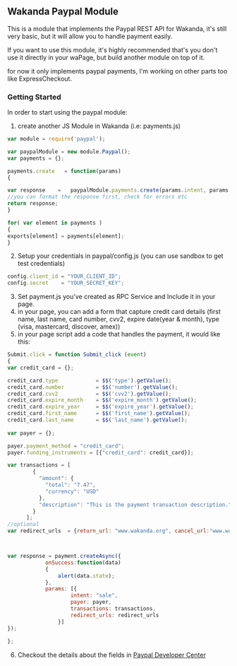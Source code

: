 ## Wakanda Paypal Module ##

This is a module that implements the Paypal REST API for Wakanda, it's still very basic, but it will allow you to handle payment easily.

If you want to use this module, it's highly recommended that's you don't use it directly in your waPage, but build another module on top of it.

for now it only implements paypal payments, I'm working on other parts too like ExpressCheckout.
### Getting Started ###

In order to start using the paypal module:

1. create another JS Module in Wakanda (i.e: payments.js)

```javascript
var module = require('paypal');

var paypalModule = new module.Paypal();
var payments = {};

payments.create   = function(params)
{

var response 	= 	paypalModule.payments.create(params.intent, params.payer, params.transactions, params.redirect_urls);
//you can format the response first, check for errors etc
return response;
}

for( var element in payments )
{
exports[element] = payments[element];
}
```
2. Setup your credentials in paypal/config.js (you can use sandbox to get test credentials)

```javascript
config.client_id = "YOUR_CLIENT_ID";
config.secret    = "YOUR_SECRET_KEY";
```        
3. Set payment.js you've created as RPC Service and Include it in your page.
4. in your page, you can add a form that capture credit card details (first name, last name, card number, cvv2, expire date(year & month), type (visa, mastercard, discover, amex))
5. in your page script add a code that handles the payment, it would like this:

```javascript
Submit.click = function Submit_click (event)
{
var credit_card = {};

credit_card.type			= $$('type').getValue();
credit_card.number			= $$('number').getValue();
credit_card.cvv2			= $$('cvv2').getValue();
credit_card.expire_month	= $$('expire_month').getValue();
credit_card.expire_year		= $$('expire_year').getValue();
credit_card.first_name		= $$('first_name').getValue();
credit_card.last_name		= $$('last_name').getValue();
		
var payer = {};

payer.payment_method = "credit_card";
payer.funding_instruments = [{"credit_card": credit_card}];

var transactions = [
	    {
	      "amount": {
	        "total": "7.47",
	        "currency": "USD"
	      },
	      "description": "This is the payment transaction description."
	    }
	  ];
//optional	  
var redirect_urls  = {return_url: "www.wakanda.org", cancel_url:"www.wakanda.org"}	  



var response = payment.createAsync({
			onSuccess:function(data)
			{
				alert(data.state);
			},
			params: [{
				    intent: "sale",
				    payer: payer,
				    transactions: transactions,
				    redirect_urls: redirect_urls
				}]
});
							
};
```          
6. Checkout the details about the fields in [Paypal Developer Center](https://developer.paypal.com/webapps/developer/docs/api/)          
